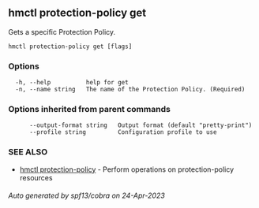 ## hmctl protection-policy get

Gets a specific Protection Policy.

```
hmctl protection-policy get [flags]
```

### Options

```
  -h, --help          help for get
  -n, --name string   The name of the Protection Policy. (Required)
```

### Options inherited from parent commands

```
      --output-format string   Output format (default "pretty-print")
      --profile string         Configuration profile to use
```

### SEE ALSO

* [hmctl protection-policy](hmctl_protection-policy.md)	 - Perform operations on protection-policy resources

###### Auto generated by spf13/cobra on 24-Apr-2023
